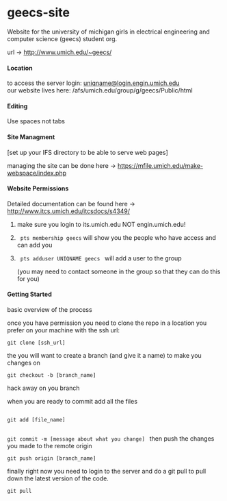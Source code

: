 # geecs-site

Website for the university of michigan girls in electrical engineering and computer science (geecs) student org.

url -> http://www.umich.edu/~geecs/



#### Location

to access the server login: uniqname@login.engin.umich.edu <br />
our website lives here: /afs/umich.edu/group/g/geecs/Public/html

#### Editing

Use spaces not tabs

#### Site Managment 

[set up your IFS directory to be able to serve web pages]

managing the site can be done here -> https://mfile.umich.edu/make-webspace/index.php

#### Website Permissions

Detailed documentation can be found here -> http://www.itcs.umich.edu/itcsdocs/s4349/

1. make sure you login to its.umich.edu NOT engin.umich.edu!

2. <code> pts membership geecs</code> will show you the people who have access and can add you

3. <code> pts adduser UNIQNAME geecs </code> will add a user to the group
    
   (you may need to contact someone in the group so that they can do this for you)

#### Getting Started

basic overview of the process

once you have permission you need to clone the repo in a location you prefer on your machine with the ssh url:

<code>git clone [ssh_url]</code>

the you will want to create a branch (and give it a name) to make you changes on

<code>git checkout -b [branch_name]</code>

hack away on you branch

when you are ready to commit add all the files

<code>
git add [file_name] 

git commit -m [message about what you change]
</code>
then push the changes you made to the remote origin

<code>git push origin [branch_name]</code>


finally right now you need to login to the server and do a git pull to pull down the latest version of the code.

<code>git pull</code>
